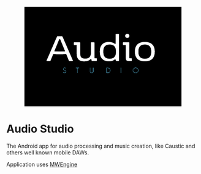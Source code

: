 
<p align="center">
  <img width="410" height="260" src="app/src/main/res/mipmap/logo.png">
</p>

# Audio Studio

The Android app for audio processing and music creation, like Caustic and others well known mobile DAWs. 

Application uses [MWEngine](https://github.com/igorski/MWEngine "MWEngine Source")

